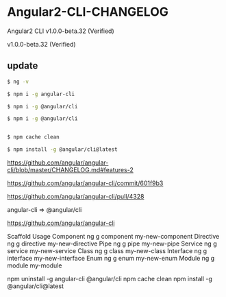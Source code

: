 # Angular2-CLI-CHANGELOG





Angular2  CLI v1.0.0-beta.32 (Verified)


v1.0.0-beta.32 (Verified)  

## update 

```sh
$ ng -v

$ npm i -g angular-cli

$ npm i -g @angular/cli

$ npm i -g @angular/cli


$ npm cache clean

$ npm install -g @angular/cli@latest


``` 


https://github.com/angular/angular-cli/blob/master/CHANGELOG.md#features-2

https://github.com/angular/angular-cli/commit/601f9b3

https://github.com/angular/angular-cli/pull/4328









angular-cli => @angular/cli


https://github.com/angular/angular-cli




Scaffold    Usage
Component   ng g component my-new-component
Directive   ng g directive my-new-directive
Pipe    ng g pipe my-new-pipe
Service ng g service my-new-service
Class   ng g class my-new-class
Interface   ng g interface my-new-interface
Enum    ng g enum my-new-enum
Module  ng g module my-module




npm uninstall -g angular-cli @angular/cli
npm cache clean
npm install -g @angular/cli@latest

